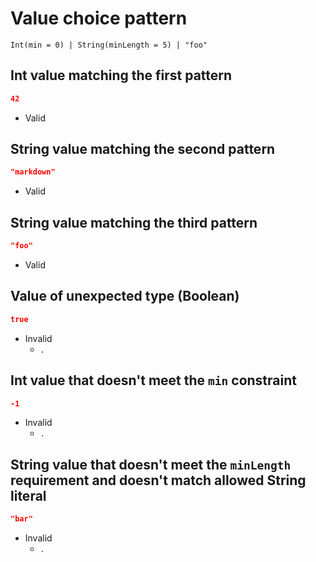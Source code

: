 # Value choice pattern
```jsbp
Int(min = 0) | String(minLength = 5) | "foo"
```

## Int value matching the first pattern
```json
42
```
+ Valid

## String value matching the second pattern
```json
"markdown"
```
+ Valid

## String value matching the third pattern
```json
"foo"
```
+ Valid

## Value of unexpected type (Boolean)
```json
true
```
+ Invalid
    - `.`

## Int value that doesn't meet the `min` constraint
```json
-1
```
+ Invalid
    - `.`

## String value that doesn't meet the `minLength` requirement and doesn't match allowed String literal
```json
"bar"
```
+ Invalid
    - `.`
